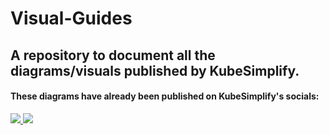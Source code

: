 # Visual-Guides

## A repository to document all the diagrams/visuals published by KubeSimplify.



#### These diagrams have already been published on KubeSimplify's socials:
<p align="left">
<a href = "https://twitter.com/kubesimplify"><img src="https://img.icons8.com/color/48/000000/twitter--v1.png"</a>  
<a href = "https://www.linkedin.com/company/kubesimplify/"><img src="https://img.icons8.com/fluent/48/000000/linkedin.png"/></a>   


